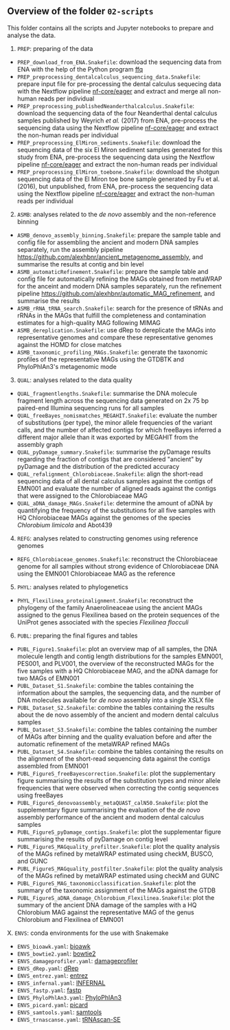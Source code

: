 ## Overview of the folder `02-scripts`

This folder contains all the scripts and Jupyter notebooks to prepare and analyse the data.

1. `PREP`: preparing of the data

  - `PREP_download_from_ENA.Snakefile`: download the sequencing data from ENA with the help of the
    Python program [ffq](https://github.com/pachterlab/ffq)
  - `PREP_preprocessing_dentalcalculus_sequencing_data.Snakefile`: prepare input file for
    pre-processing the dental calculus sequecing data with the Nextflow pipeline
    [nf-core/eager](https://nf-co.re/eager) and extract and merge all non-human reads per individual
  - `PREP_preprocessing_publishedNeanderthalcalculus.Snakefile`: download the sequencing data of the
    four Neanderthal dental calculus samples published by Weyrich *et al.* (2017) from ENA,
    pre-process the sequencing data using the Nextflow pipeline
    [nf-core/eager](https://nf-co.re/eager) and extract the non-human reads per individual
  - `PREP_preprocessing_ElMiron_sediments.Snakefile`: download the sequencing data of the six El
    Miron sediment samples generated for this study from ENA, pre-process the sequencing data using
    the Nextflow pipeline [nf-core/eager](https://nf-co.re/eager) and extract the non-human reads
    per individual
  - `PREP_preprocessing_ElMiron_toebone.Snakefile`: download the shotgun sequencing data of the El
    Miron toe bone sample generated by Fu et al. (2016), but unpublished, from ENA, pre-process the
    sequencing data using the Nextflow pipeline [nf-core/eager](https://nf-co.re/eager) and extract
    the non-human reads per individual

2. `ASMB`: analyses related to the *de novo* assembly and the non-reference binning

  - `ASMB_denovo_assembly_binning.Snakefile`: prepare the sample table and config file for
    assembling the ancient and modern DNA samples separately, run the assembly pipeline
    https://github.com/alexhbnr/ancient_metagenome_assembly, and summarise the results at contig and
    bin level
  - `ASMB_automaticRefinement.Snakefile`: prepare the sample table and config file for automatically
    refining the MAGs obtained from metaWRAP for the anceint and modern DNA samples separately, run
    the refinement pipeline https://github.com/alexhbnr/automatic_MAG_refinement, and summarise the
    results
  - `ASMB_rRNA_tRNA_search.Snakefile`: search for the presence of tRNAs and rRNAs in the MAGs that
    fulfill the completeness and contamination estimates for a high-quality MAG following MIMAG
  - `ASMB_dereplication.Snakefile`: use dRep to dereplicate the MAGs into representative genomes and
    compare these representative genomes against the HOMD for close matches
  - `ASMB_taxonomic_profiling_MAGs.Snakefile`: generate the taxonomic profiles of the representative
    MAGs using the GTDBTK and PhyloPhlAn3's metagenomic mode

3. `QUAL`: analyses related to the data quality

  - `QUAL_fragmentlengths.Snakefile`: summarise the DNA molecule fragment length across the
    sequencing data generated on 2x 75 bp paired-end Illumina sequencing runs for all samples
  - `QUAL_freeBayes_nomismatches_MEGAHIT.Snakefile`: evaluate the number of substitutions (per
    type), the minor allele frequencies of the variant calls, and the number of affected contigs for
    which freeBayes inferred a different major allele than it was exported by MEGAHIT from the
    assembly graph
  - `QUAL_pyDamage_summary.Snakefile`: summarise the pyDamage results regarding the fraction of
    contigs that are considered "ancient" by pyDamage and the distribution of the predicted accuracy
  - `QUAL_refalignment_Chlorobiaceae.Snakefile`: align the short-read sequencing data of all dental
    calculus samples against the contigs of EMN001 and evaluate the number of aligned reads against
    the contigs that were assigned to the Chlorobiaceae MAG
  - `QUAL_aDNA_damage_MAGs.Snakefile`: determine the amount of aDNA by quantifying the frequency of
    the substitutions for all five samples with HQ Chlorobiaceae MAGs against the genomes of the
    species *Chlorobium limicola* and Abot439

4. `REFG`: analyses related to constructing genomes using reference genomes

  - `REFG_Chlorobiaceae_genomes.Snakefile`: reconstruct the Chlorobiaceae genome for all samples
    without strong evidence of Chlorobiaceae DNA using the EMN001 Chlorobiaceae MAG as the reference

5. `PHYL`: analyses related to phylogenetics

  - `PHYL_Flexilinea_proteinalignment.Snakefile`: reconstruct the phylogeny of the family
    Anaerolineaceae using the ancient MAGs assigned to the genus Flexilinea based on the protein
    sequences of the UniProt genes associated with the species *Flexilinea flocculi*

6. `PUBL`: preparing the final figures and tables

  - `PUBL_Figure1.Snakefile`: plot an overview map of all samples, the DNA molecule length
    and contig length distributions for the samples EMN001, PES001, and PLV001, the overview of the
    reconstructed MAGs for the five samples with a HQ Chlorobiaceae MAG, and the aDNA damage for two
    MAGs of EMN001
  - `PUBL_Dataset_S1.Snakefile`: combine the tables containing the information about the samples,
    the sequencing data, and the number of DNA molecules available for *de novo* assembly into a
    single XSLX file
  - `PUBL_Dataset_S2.Snakefile`: combine the tables containing the results about the de novo
    assembly of the ancient and modern dental calculus samples
  - `PUBL_Dataset_S3.Snakefile`: combine the tables containing the number of MAGs after binning and
    the quality evaluation before and after the automatic refinement of the metaWRAP refined MAGs
  - `PUBL_Dataset_S4.Snakefile`: combine the tables containing the results on the alignment of the
    short-read sequencing data against the contigs assembled from EMN001
  - `PUBL_FigureS_freeBayescorrection.Snakefile`: plot the supplementary figure summarising the
    results of the substitution types and minor allele frequencies that were observed when
    correcting the contig sequences using freeBayes
  - `PUBL_FigureS_denovoassembly_metaQUAST_calN50.Snakefile`: plot the supplementary figure
    summarising the evaluation of the *de novo* assembly performance of the ancient and modern
    dental calculus samples
  - `PUBL_FigureS_pyDamage_contigs.Snakefile`: plot the supplementar figure summarising the results
    of pyDamage on contig level
  - `PUBL_FigureS_MAGquality_prefilter.Snakefile`: plot the quality analysis of the MAGs refined by
    metaWRAP estimated using checkM, BUSCO, and GUNC
  - `PUBL_FigureS_MAGquality_postfilter.Snakefile`: plot the quality analysis of the MAGs refined by
    metaWRAP estimated using checkM and GUNC
  - `PUBL_FigureS_MAG_taxonomicclassification.Snakefile`: plot the summary of the taxonomic
    assignment of the MAGs against the GTDB
  - `PUBL_FigureS_aDNA_damage_Chlorobium_Flexilinea.Snakefile`: plot the summary of the ancient DNA
    damage of the samples with a HQ Chlorobium MAG against the representative MAG of the genus
    Chlorobium and Flexilinea of EMN001

X. `ENVS`: conda environments for the use with Snakemake

  - `ENVS_bioawk.yaml`: [bioawk](https://github.com/lh3/bioawk)
  - `ENVS_bowtie2.yaml`: [bowtie2](https://github.com/BenLangmead/bowtie2)
  - `ENVS_damageprofiler.yaml`: [damageprofiler](https://github.com/Integrative-Transcriptomics/DamageProfiler)
  - `ENVS_dRep.yaml`: [dRep](https://github.com/MrOlm/drep)
  - `ENVS_entrez.yaml`: [entrez](https://www.ncbi.nlm.nih.gov/books/NBK179288/)
  - `ENVS_infernal.yaml`: [INFERNAL](http://eddylab.org/infernal/)
  - `ENVS_fastp.yaml`: [fastp](https://github.com/OpenGene/fastp)
  - `ENVS_PhyloPhlAn3.yaml`: [PhyloPhlAn3](https://github.com/biobakery/phylophlan)
  - `ENVS_picard.yaml`: [picard](https://broadinstitute.github.io/picard)
  - `ENVS_samtools.yaml`: [samtools](https://github.com/samtools/samtools)
  - `ENVS_trnascanse.yaml`: [tRNAscan-SE](https://github.com/UCSC-LoweLab/tRNAscan-SE)
